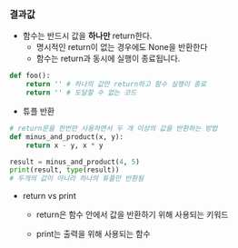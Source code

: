 ### 결과값

- 함수는 반드시 값을 **하나만** return한다.
  - 명시적인 return이 없는 경우에도 None을 반환한다
  - 함수는 return과 동시에 실행이 종료됩니다.

```python
def foo():
    return '' # 하나의 값만 return하고 함수 실행이 종료
	return '' # 도달할 수 없는 코드
```

- 튜플 반환

```python
# return문을 한번만 사용하면서 두 개 이상의 값을 반환하는 방법
def minus_and_product(x, y):
    return x - y, x * y

result = minus_and_product(4, 5)
print(result, type(result))
# 두개의 값이 아니라 하나의 튜플만 반환됨
```

- return vs print

  - return은 함수 안에서 값을 반환하기 위해 사용되는 키워드

  - print는 출력을 위해 사용되는 함수

